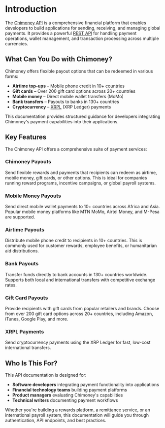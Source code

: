 # Introduction

The [Chimoney API](https://chimoney.io/) is a comprehensive financial platform that enables developers to build applications for sending, receiving, and managing global payments. It provides a powerful [REST API](https://en.wikipedia.org/wiki/Representational_state_transfer) for handling payment operations, wallet management, and transaction processing across multiple currencies.

## What Can You Do with Chimoney?

Chimoney offers flexible payout options that can be redeemed in various forms:

- **Airtime top-ups** – Mobile phone credit in 10+ countries
- **Gift cards** – Over 200 gift card options across 20+ countries
- **Mobile money** – Direct mobile wallet transfers (MoMo)
- **Bank transfers** – Payouts to banks in 130+ countries
- **Cryptocurrency** – [XRPL](https://xrpl.org/) (XRP Ledger) payments

This documentation provides structured guidance for developers integrating Chimoney's payment capabilities into their applications.

## Key Features

The Chimoney API offers a comprehensive suite of payment services:

### Chimoney Payouts
Send flexible rewards and payments that recipients can redeem as airtime, mobile money, gift cards, or other options. This is ideal for companies running reward programs, incentive campaigns, or global payroll systems.

### Mobile Money Payouts
Send direct mobile wallet payments to 10+ countries across Africa and Asia. Popular mobile money platforms like MTN MoMo, Airtel Money, and M-Pesa are supported.

### Airtime Payouts
Distribute mobile phone credit to recipients in 10+ countries. This is commonly used for customer rewards, employee benefits, or humanitarian aid distributions.

### Bank Payouts
Transfer funds directly to bank accounts in 130+ countries worldwide. Supports both local and international transfers with competitive exchange rates.

### Gift Card Payouts
Provide recipients with gift cards from popular retailers and brands. Choose from over 200 gift card options across 20+ countries, including Amazon, iTunes, Google Play, and more.

### XRPL Payments
Send cryptocurrency payments using the XRP Ledger for fast, low-cost international transfers.

## Who Is This For?

This API documentation is designed for:

- **Software developers** integrating payment functionality into applications
- **Financial technology teams** building payment platforms
- **Product managers** evaluating Chimoney's capabilities
- **Technical writers** documenting payment workflows

Whether you're building a rewards platform, a remittance service, or an international payroll system, this documentation will guide you through authentication, API endpoints, and best practices.